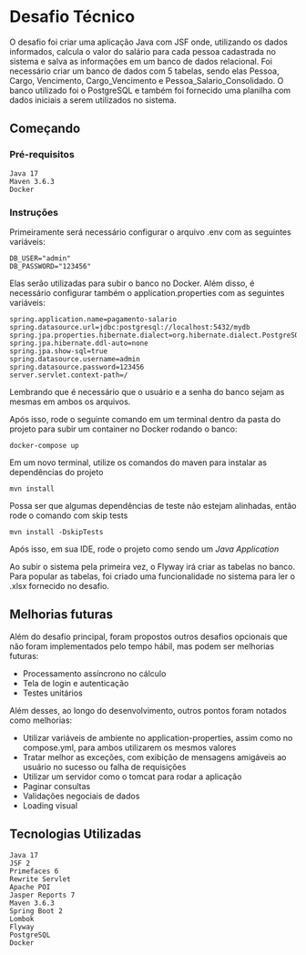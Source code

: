 # Desafio Técnico
O desafio foi criar uma aplicação Java com JSF onde, utilizando os dados informados, calcula o valor do salário para cada pessoa cadastrada no sistema e salva as informações em um banco de dados relacional. Foi necessário criar um banco de dados com 5 tabelas, sendo elas Pessoa, Cargo, Vencimento, Cargo_Vencimento e Pessoa_Salario_Consolidado. O banco utilizado foi o PostgreSQL e também foi fornecido uma planilha com dados iniciais a serem utilizados no sistema.

## Começando

### Pré-requisitos

```
Java 17
Maven 3.6.3
Docker
```

### Instruções
Primeiramente será necessário configurar o arquivo .env com as seguintes variáveis:

```
DB_USER="admin"
DB_PASSWORD="123456"
```

Elas serão utilizadas para subir o banco no Docker.
Além disso, é necessário configurar também o application.properties com as seguintes variáveis:

```
spring.application.name=pagamento-salario
spring.datasource.url=jdbc:postgresql://localhost:5432/mydb
spring.jpa.properties.hibernate.dialect=org.hibernate.dialect.PostgreSQLDialect
spring.jpa.hibernate.ddl-auto=none
spring.jpa.show-sql=true
spring.datasource.username=admin
spring.datasource.password=123456
server.servlet.context-path=/
```

Lembrando que é necessário que o usuário e a senha do banco sejam as mesmas em ambos os arquivos.

Após isso, rode o seguinte comando em um terminal dentro da pasta do projeto para subir um container no Docker rodando o banco:
```
docker-compose up
```

Em um novo terminal, utilize os comandos do maven para instalar as dependências do projeto 
```
mvn install
```

Possa ser que algumas dependências de teste não estejam alinhadas, então rode o comando com skip tests
```
mvn install -DskipTests
```

Após isso, em sua IDE, rode o projeto como sendo um *Java Application*

Ao subir o sistema pela primeira vez, o Flyway irá criar as tabelas no banco. Para popular as tabelas, foi criado uma funcionalidade no sistema para ler o .xlsx fornecido no desafio.

## Melhorias futuras

Além do desafio principal, foram propostos outros desafios opcionais que não foram implementados pelo tempo hábil, mas podem ser melhorias futuras:
- Processamento assíncrono no cálculo
- Tela de login e autenticação
- Testes unitários

Além desses, ao longo do desenvolvimento, outros pontos foram notados como melhorias:
- Utilizar variáveis de ambiente no application-properties, assim como no compose.yml, para ambos utilizarem os mesmos valores
- Tratar melhor as exceções, com exibição de mensagens amigáveis ao usuário no sucesso ou falha de requisições
- Utilizar um servidor como o tomcat para rodar a aplicação
- Paginar consultas
- Validações negociais de dados
- Loading visual

## Tecnologias Utilizadas
```
Java 17
JSF 2
Primefaces 6
Rewrite Servlet
Apache POI
Jasper Reports 7
Maven 3.6.3
Spring Boot 2
Lombok
Flyway
PostgreSQL
Docker
```